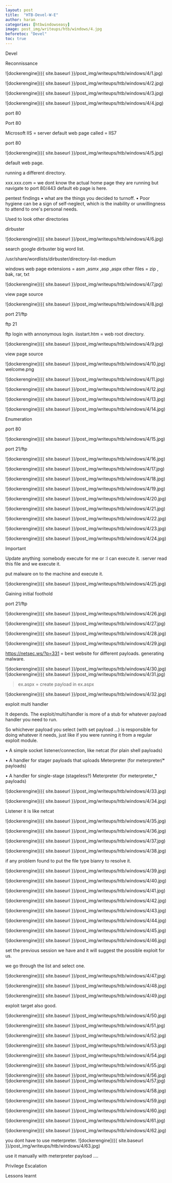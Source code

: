 ```yaml
---
layout: post
title:  "HTB-Devel-W-E"
author: haran
categories: [htbwindowseasy]
image: post_img/writeups/htb/windows/4.jpg
beforetoc: "Devel"
toc: true
---
```


Devel

Reconnissance


![dockerengine]({{ site.baseurl }}/post_img/writeups/htb/windows/4/1.jpg)

![dockerengine]({{ site.baseurl }}/post_img/writeups/htb/windows/4/2.jpg)





![dockerengine]({{ site.baseurl }}/post_img/writeups/htb/windows/4/3.jpg)

![dockerengine]({{ site.baseurl }}/post_img/writeups/htb/windows/4/4.jpg)

port 80


Port 80

Microsoft IIS = server 
default web page called = IIS7


port 80

![dockerengine]({{ site.baseurl }}/post_img/writeups/htb/windows/4/5.jpg)

default web page.

running a different directory.

xxx.xxx.com = we dont know the actual home page
they are running but navigate to port 80/443 default eb page is here.

pentest findings
•  what are the things you decided to turnoff.
•  Poor hygiene can be a sign of self-neglect, which is the inability or unwillingness to attend to one's personal needs.

Used to look other directories

dirbuster

![dockerengine]({{ site.baseurl }}/post_img/writeups/htb/windows/4/6.jpg)

search google dirbuster big word list.

/usr/share/wordlists/dirbuster/directory-list-medium

windows web page extensions = asm ,asmx ,asp ,aspx
other files = zip , bak, rar, txt

![dockerengine]({{ site.baseurl }}/post_img/writeups/htb/windows/4/7.jpg)


view page source

![dockerengine]({{ site.baseurl }}/post_img/writeups/htb/windows/4/8.jpg)

port 21/ftp


ftp 21

ftp login with annonymous login.
iisstart.htm = web root directory.

![dockerengine]({{ site.baseurl }}/post_img/writeups/htb/windows/4/9.jpg)


view page source

![dockerengine]({{ site.baseurl }}/post_img/writeups/htb/windows/4/10.jpg)
welcome.png

![dockerengine]({{ site.baseurl }}/post_img/writeups/htb/windows/4/11.jpg)


![dockerengine]({{ site.baseurl }}/post_img/writeups/htb/windows/4/12.jpg)

![dockerengine]({{ site.baseurl }}/post_img/writeups/htb/windows/4/13.jpg)

![dockerengine]({{ site.baseurl }}/post_img/writeups/htb/windows/4/14.jpg)

Enumeration

port 80

![dockerengine]({{ site.baseurl }}/post_img/writeups/htb/windows/4/15.jpg)

port 21/ftp



![dockerengine]({{ site.baseurl }}/post_img/writeups/htb/windows/4/16.jpg)

![dockerengine]({{ site.baseurl }}/post_img/writeups/htb/windows/4/17.jpg)

![dockerengine]({{ site.baseurl }}/post_img/writeups/htb/windows/4/18.jpg)

![dockerengine]({{ site.baseurl }}/post_img/writeups/htb/windows/4/19.jpg)

![dockerengine]({{ site.baseurl }}/post_img/writeups/htb/windows/4/20.jpg)

![dockerengine]({{ site.baseurl }}/post_img/writeups/htb/windows/4/21.jpg)

![dockerengine]({{ site.baseurl }}/post_img/writeups/htb/windows/4/22.jpg)

![dockerengine]({{ site.baseurl }}/post_img/writeups/htb/windows/4/23.jpg)

![dockerengine]({{ site.baseurl }}/post_img/writeups/htb/windows/4/24.jpg)

Important

Update anything 
:somebody execute for me or
:I can execute it.
:server read this file and we execute it.


put malware on to the machine and execute it.

![dockerengine]({{ site.baseurl }}/post_img/writeups/htb/windows/4/25.jpg)

Gaining initial foothold

port 21/ftp

![dockerengine]({{ site.baseurl }}/post_img/writeups/htb/windows/4/26.jpg)

![dockerengine]({{ site.baseurl }}/post_img/writeups/htb/windows/4/27.jpg)

![dockerengine]({{ site.baseurl }}/post_img/writeups/htb/windows/4/28.jpg)

![dockerengine]({{ site.baseurl }}/post_img/writeups/htb/windows/4/29.jpg)

 https://netsec.ws/?p=331 = best website for different payloads. generating malware.

![dockerengine]({{ site.baseurl }}/post_img/writeups/htb/windows/4/30.jpg)
![dockerengine]({{ site.baseurl }}/post_img/writeups/htb/windows/4/31.jpg)

> ex.aspx = create payload in ex.aspx

![dockerengine]({{ site.baseurl }}/post_img/writeups/htb/windows/4/32.jpg)

 exploit multi handler

 It depends. The exploit/multi/handler is more of a stub for whatever payload handler you need to run. 
 
 So whichever payload you select (with set payload ...) is responsible for doing whatever it needs, just like if you were running it from a regular exploit module.
 
 • A simple socket listener/connection, like netcat (for plain shell payloads)

• A handler for stager payloads that uploads Meterpreter (for meterpreter/* payloads)

• A handler for single-stage (stageless?) Meterpreter (for meterpreter_* payloads)


![dockerengine]({{ site.baseurl }}/post_img/writeups/htb/windows/4/33.jpg)

![dockerengine]({{ site.baseurl }}/post_img/writeups/htb/windows/4/34.jpg)

Listener it is like netcat

![dockerengine]({{ site.baseurl }}/post_img/writeups/htb/windows/4/35.jpg)

![dockerengine]({{ site.baseurl }}/post_img/writeups/htb/windows/4/36.jpg)

![dockerengine]({{ site.baseurl }}/post_img/writeups/htb/windows/4/37.jpg)

![dockerengine]({{ site.baseurl }}/post_img/writeups/htb/windows/4/38.jpg)

if any problem found to put the file 
type bianry to resolve it.

![dockerengine]({{ site.baseurl }}/post_img/writeups/htb/windows/4/39.jpg)

![dockerengine]({{ site.baseurl }}/post_img/writeups/htb/windows/4/40.jpg)

![dockerengine]({{ site.baseurl }}/post_img/writeups/htb/windows/4/41.jpg)

![dockerengine]({{ site.baseurl }}/post_img/writeups/htb/windows/4/42.jpg)

![dockerengine]({{ site.baseurl }}/post_img/writeups/htb/windows/4/43.jpg)

![dockerengine]({{ site.baseurl }}/post_img/writeups/htb/windows/4/44.jpg)

![dockerengine]({{ site.baseurl }}/post_img/writeups/htb/windows/4/45.jpg)

![dockerengine]({{ site.baseurl }}/post_img/writeups/htb/windows/4/46.jpg)

set the previous session we have and it will suggest the possible exploit
for us.

we go through the list and select one.

![dockerengine]({{ site.baseurl }}/post_img/writeups/htb/windows/4/47.jpg)

![dockerengine]({{ site.baseurl }}/post_img/writeups/htb/windows/4/48.jpg)


![dockerengine]({{ site.baseurl }}/post_img/writeups/htb/windows/4/49.jpg)

exploit target also good.

![dockerengine]({{ site.baseurl }}/post_img/writeups/htb/windows/4/50.jpg)

![dockerengine]({{ site.baseurl }}/post_img/writeups/htb/windows/4/51.jpg)

![dockerengine]({{ site.baseurl }}/post_img/writeups/htb/windows/4/52.jpg)

![dockerengine]({{ site.baseurl }}/post_img/writeups/htb/windows/4/53.jpg)

![dockerengine]({{ site.baseurl }}/post_img/writeups/htb/windows/4/54.jpg)

![dockerengine]({{ site.baseurl }}/post_img/writeups/htb/windows/4/55.jpg)

![dockerengine]({{ site.baseurl }}/post_img/writeups/htb/windows/4/56.jpg)
![dockerengine]({{ site.baseurl }}/post_img/writeups/htb/windows/4/57.jpg)

![dockerengine]({{ site.baseurl }}/post_img/writeups/htb/windows/4/58.jpg)

![dockerengine]({{ site.baseurl }}/post_img/writeups/htb/windows/4/59.jpg)

![dockerengine]({{ site.baseurl }}/post_img/writeups/htb/windows/4/60.jpg)

![dockerengine]({{ site.baseurl }}/post_img/writeups/htb/windows/4/61.jpg)

![dockerengine]({{ site.baseurl }}/post_img/writeups/htb/windows/4/62.jpg)

you dont have to use meterpreter.
![dockerengine]({{ site.baseurl }}/post_img/writeups/htb/windows/4/63.jpg)

use it manually with meterpreter payload ....

Privilege Escalation

Lessons learnt








